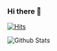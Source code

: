 ### Hi there 👋
[![Hits](https://hits.seeyoufarm.com/api/count/incr/badge.svg?url=https%3A%2F%2Fgithub.com%2FKim-Hyerin&count_bg=%2394D3D6&title_bg=%23555555&icon=youtubegaming.svg&icon_color=%23F62C19&title=hits&edge_flat=false)](https://hits.seeyoufarm.com)

![Github Stats](https://github-readme-stats.vercel.app/api?username=Hyerin-Kim&show_icons=true)

<!--
**Kim-Hyerin/Kim-Hyerin** is a ✨ _special_ ✨ repository because its `README.md` (this file) appears on your GitHub profile.

Here are some ideas to get you started:

- 🔭 I’m currently working on ...
- 🌱 I’m currently learning ...
- 👯 I’m looking to collaborate on ...
- 🤔 I’m looking for help with ...
- 💬 Ask me about ...
- 📫 How to reach me: ...
- 😄 Pronouns: ...
- ⚡ Fun fact: ...
-->
